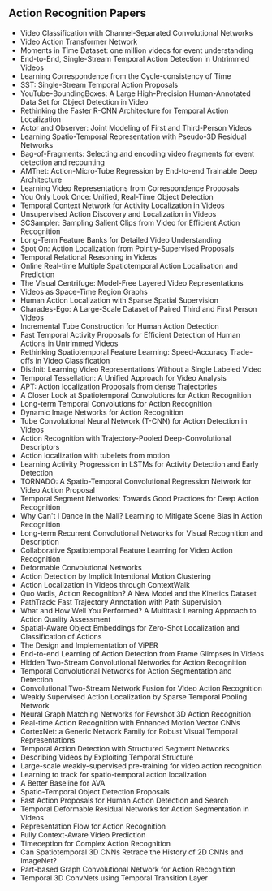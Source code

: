 <h2> Action Recognition Papers </h2>

<ul>

                             

 <li><a target="_blank" href="https://github.com/manjunath5496/Action-Recognition-Papers/blob/master/fre(1).pdf" style="text-decoration:none;">Video Classification with Channel-Separated Convolutional Networks</a></li>

 <li><a target="_blank" href="https://github.com/manjunath5496/Action-Recognition-Papers/blob/master/fre(2).pdf" style="text-decoration:none;">Video Action Transformer Network</a></li>

<li><a target="_blank" href="https://github.com/manjunath5496/Action-Recognition-Papers/blob/master/fre(3).pdf" style="text-decoration:none;">Moments in Time Dataset: one million videos for event understanding</a></li>
 <li><a target="_blank" href="https://github.com/manjunath5496/Action-Recognition-Papers/blob/master/fre(4).pdf" style="text-decoration:none;">End-to-End, Single-Stream Temporal Action Detection in Untrimmed Videos</a></li>                              
<li><a target="_blank" href="https://github.com/manjunath5496/Action-Recognition-Papers/blob/master/fre(5).pdf" style="text-decoration:none;">Learning Correspondence from the Cycle-consistency of Time</a></li>
<li><a target="_blank" href="https://github.com/manjunath5496/Action-Recognition-Papers/blob/master/fre(6).pdf" style="text-decoration:none;">SST: Single-Stream Temporal Action Proposals</a></li>
 <li><a target="_blank" href="https://github.com/manjunath5496/Action-Recognition-Papers/blob/master/fre(7).pdf" style="text-decoration:none;">YouTube-BoundingBoxes: A Large High-Precision Human-Annotated Data Set for Object Detection in Video</a></li>

 <li><a target="_blank" href="https://github.com/manjunath5496/Action-Recognition-Papers/blob/master/fre(8).pdf" style="text-decoration:none;"> Rethinking the Faster R-CNN Architecture for Temporal Action Localization</a></li>
   <li><a target="_blank" href="https://github.com/manjunath5496/Action-Recognition-Papers/blob/master/fre(9).pdf" style="text-decoration:none;">Actor and Observer: Joint Modeling of First and Third-Person Videos</a></li>
  
   
 <li><a target="_blank" href="https://github.com/manjunath5496/Action-Recognition-Papers/blob/master/fre(10).pdf" style="text-decoration:none;">Learning Spatio-Temporal Representation with Pseudo-3D Residual Networks</a></li>                              
<li><a target="_blank" href="https://github.com/manjunath5496/Action-Recognition-Papers/blob/master/fre(11).pdf" style="text-decoration:none;">Bag-of-Fragments: Selecting and encoding video fragments for event detection and recounting</a></li>
<li><a target="_blank" href="https://github.com/manjunath5496/Action-Recognition-Papers/blob/master/fre(12).pdf" style="text-decoration:none;">AMTnet: Action-Micro-Tube Regression by End-to-end Trainable Deep Architecture</a></li>
<li><a target="_blank" href="https://github.com/manjunath5496/Action-Recognition-Papers/blob/master/fre(13).pdf" style="text-decoration:none;">Learning Video Representations from Correspondence Proposals</a></li>

<li><a target="_blank" href="https://github.com/manjunath5496/Action-Recognition-Papers/blob/master/fre(14).pdf" style="text-decoration:none;">You Only Look Once:
Unified, Real-Time Object Detection</a></li>
                              
<li><a target="_blank" href="https://github.com/manjunath5496/Action-Recognition-Papers/blob/master/fre(15).pdf" style="text-decoration:none;">Temporal Context Network for Activity Localization in Videos</a></li>

<li><a target="_blank" href="https://github.com/manjunath5496/Action-Recognition-Papers/blob/master/fre(16).pdf" style="text-decoration:none;">Unsupervised Action Discovery and Localization in Videos</a></li>

  <li><a target="_blank" href="https://github.com/manjunath5496/Action-Recognition-Papers/blob/master/fre(17).pdf" style="text-decoration:none;">SCSampler: Sampling Salient Clips from Video for Efficient Action Recognition</a></li>   
  
<li><a target="_blank" href="https://github.com/manjunath5496/Action-Recognition-Papers/blob/master/fre(18).pdf" style="text-decoration:none;">Long-Term Feature Banks for Detailed Video Understanding</a></li> 

  
<li><a target="_blank" href="https://github.com/manjunath5496/Action-Recognition-Papers/blob/master/fre(19).pdf" style="text-decoration:none;">Spot On: Action Localization from
Pointly-Supervised Proposals</a></li> 

<li><a target="_blank" href="https://github.com/manjunath5496/Action-Recognition-Papers/blob/master/fre(20).pdf" style="text-decoration:none;"> Temporal Relational Reasoning in Videos</a></li>

<li><a target="_blank" href="https://github.com/manjunath5496/Action-Recognition-Papers/blob/master/fre(21).pdf" style="text-decoration:none;">Online Real-time Multiple Spatiotemporal Action Localisation and Prediction</a></li>
<li><a target="_blank" href="https://github.com/manjunath5496/Action-Recognition-Papers/blob/master/fre(22).pdf" style="text-decoration:none;">The Visual Centrifuge: Model-Free Layered Video Representations</a></li> 
 <li><a target="_blank" href="https://github.com/manjunath5496/Action-Recognition-Papers/blob/master/fre(23).pdf" style="text-decoration:none;">Videos as Space-Time Region Graphs</a></li> 
 

   <li><a target="_blank" href="https://github.com/manjunath5496/Action-Recognition-Papers/blob/master/fre(24).pdf" style="text-decoration:none;">Human Action Localization
with Sparse Spatial Supervision</a></li>
 
   <li><a target="_blank" href="https://github.com/manjunath5496/Action-Recognition-Papers/blob/master/fre(25).pdf" style="text-decoration:none;">Charades-Ego: A Large-Scale Dataset of Paired Third and First Person Videos</a></li>                              
 <li><a target="_blank" href="https://github.com/manjunath5496/Action-Recognition-Papers/blob/master/fre(26).pdf" style="text-decoration:none;">Incremental Tube Construction for Human Action Detection</a></li>
 <li><a target="_blank" href="https://github.com/manjunath5496/Action-Recognition-Papers/blob/master/fre(27).pdf" style="text-decoration:none;">Fast Temporal Activity Proposals for Efficient Detection of Human Actions in Untrimmed Videos</a></li>
   
 
   <li><a target="_blank" href="https://github.com/manjunath5496/Action-Recognition-Papers/blob/master/fre(28).pdf" style="text-decoration:none;">Rethinking Spatiotemporal Feature Learning: Speed-Accuracy Trade-offs in Video Classification</a></li>
 
   <li><a target="_blank" href="https://github.com/manjunath5496/Action-Recognition-Papers/blob/master/fre(29).pdf" style="text-decoration:none;">DistInit: Learning Video Representations Without a Single Labeled Video</a></li>                              

  <li><a target="_blank" href="https://github.com/manjunath5496/Action-Recognition-Papers/blob/master/fre(30).pdf" style="text-decoration:none;">Temporal Tessellation: A Unified Approach for Video Analysis</a></li>
 
   <li><a target="_blank" href="https://github.com/manjunath5496/Action-Recognition-Papers/blob/master/fre(31).pdf" style="text-decoration:none;">APT: Action localization Proposals from dense Trajectories</a></li> 
    <li><a target="_blank" href="https://github.com/manjunath5496/Action-Recognition-Papers/blob/master/fre(32).pdf" style="text-decoration:none;">A Closer Look at Spatiotemporal Convolutions for Action Recognition</a></li> 

   <li><a target="_blank" href="https://github.com/manjunath5496/Action-Recognition-Papers/blob/master/fre(33).pdf" style="text-decoration:none;">Long-term Temporal Convolutions
for Action Recognition</a></li>                              

  <li><a target="_blank" href="https://github.com/manjunath5496/Action-Recognition-Papers/blob/master/fre(34).pdf" style="text-decoration:none;">Dynamic Image Networks for Action Recognition</a></li> 
 
  <li><a target="_blank" href="https://github.com/manjunath5496/Action-Recognition-Papers/blob/master/fre(35).pdf" style="text-decoration:none;">Tube Convolutional Neural Network (T-CNN) for Action Detection in Videos</a></li> 

  <li><a target="_blank" href="https://github.com/manjunath5496/Action-Recognition-Papers/blob/master/fre(36).pdf" style="text-decoration:none;">Action Recognition with Trajectory-Pooled Deep-Convolutional Descriptors</a></li> 
 
<li><a target="_blank" href="https://github.com/manjunath5496/Action-Recognition-Papers/blob/master/fre(37).pdf" style="text-decoration:none;">Action localization with tubelets from motion</a></li>
 <li><a target="_blank" href="https://github.com/manjunath5496/Action-Recognition-Papers/blob/master/fre(38).pdf" style="text-decoration:none;">Learning Activity Progression in LSTMs for Activity Detection and Early Detection</a></li>
<li><a target="_blank" href="https://github.com/manjunath5496/Action-Recognition-Papers/blob/master/fre(39).pdf" style="text-decoration:none;">TORNADO: A Spatio-Temporal Convolutional Regression Network for Video Action Proposal</a></li>
 <li><a target="_blank" href="https://github.com/manjunath5496/Action-Recognition-Papers/blob/master/fre(40).pdf" style="text-decoration:none;">Temporal Segment Networks: Towards Good Practices for Deep Action Recognition</a></li>                              
<li><a target="_blank" href="https://github.com/manjunath5496/Action-Recognition-Papers/blob/master/fre(41).pdf" style="text-decoration:none;">Why Can't I Dance in the Mall?
Learning to Mitigate Scene Bias in Action Recognition</a></li>
<li><a target="_blank" href="https://github.com/manjunath5496/Action-Recognition-Papers/blob/master/fre(42).pdf" style="text-decoration:none;">Long-term Recurrent Convolutional Networks for Visual Recognition and Description</a></li>
 
  <li><a target="_blank" href="https://github.com/manjunath5496/Action-Recognition-Papers/blob/master/fre(43).pdf" style="text-decoration:none;">Collaborative Spatiotemporal Feature Learning for Video Action Recognition</a></li>
 <li><a target="_blank" href="https://github.com/manjunath5496/Action-Recognition-Papers/blob/master/fre(44).pdf" style="text-decoration:none;">Deformable Convolutional Networks</a></li>
   <li><a target="_blank" href="https://github.com/manjunath5496/Action-Recognition-Papers/blob/master/fre(45).pdf" style="text-decoration:none;">Action Detection by Implicit Intentional Motion Clustering</a></li>  
   
<li><a target="_blank" href="https://github.com/manjunath5496/Action-Recognition-Papers/blob/master/fre(46).pdf" style="text-decoration:none;">Action Localization in Videos through ContextWalk</a></li> 
                             
<li><a target="_blank" href="https://github.com/manjunath5496/Action-Recognition-Papers/blob/master/fre(47).pdf" style="text-decoration:none;">Quo Vadis, Action Recognition? A New Model and the Kinetics Dataset</a></li>
<li><a target="_blank" href="https://github.com/manjunath5496/Action-Recognition-Papers/blob/master/fre(48).pdf" style="text-decoration:none;">PathTrack: Fast Trajectory Annotation with Path Supervision</a></li>

<li><a target="_blank" href="https://github.com/manjunath5496/Action-Recognition-Papers/blob/master/fre(49).pdf" style="text-decoration:none;">What and How Well You Performed? A Multitask Learning Approach to Action Quality Assessment</a></li>
                              
<li><a target="_blank" href="https://github.com/manjunath5496/Action-Recognition-Papers/blob/master/fre(50).pdf" style="text-decoration:none;">Spatial-Aware Object Embeddings for Zero-Shot Localization and Classification of Actions</a></li>
<li><a target="_blank" href="https://github.com/manjunath5496/Action-Recognition-Papers/blob/master/fre(51).pdf" style="text-decoration:none;">The Design and Implementation of ViPER</a></li>
<li><a target="_blank" href="https://github.com/manjunath5496/Action-Recognition-Papers/blob/master/fre(52).pdf" style="text-decoration:none;">End-to-end Learning of Action Detection from Frame Glimpses in Videos</a></li>

<li><a target="_blank" href="https://github.com/manjunath5496/Action-Recognition-Papers/blob/master/fre(53).pdf" style="text-decoration:none;">Hidden Two-Stream Convolutional Networks for Action Recognition</a></li>
 
<li><a target="_blank" href="https://github.com/manjunath5496/Action-Recognition-Papers/blob/master/fre(54).pdf" style="text-decoration:none;">Temporal Convolutional Networks
for Action Segmentation and Detection </a></li>

<li><a target="_blank" href="https://github.com/manjunath5496/Action-Recognition-Papers/blob/master/fre(55).pdf" style="text-decoration:none;">Convolutional Two-Stream Network Fusion for Video Action Recognition</a></li>
 
  <li><a target="_blank" href="https://github.com/manjunath5496/Action-Recognition-Papers/blob/master/fre(56).pdf" style="text-decoration:none;">Weakly Supervised Action Localization by Sparse Temporal Pooling Network</a></li>                              

  <li><a target="_blank" href="https://github.com/manjunath5496/Action-Recognition-Papers/blob/master/fre(57).pdf" style="text-decoration:none;">Neural Graph Matching Networks for Fewshot 3D Action Recognition </a></li>
 
   <li><a target="_blank" href="https://github.com/manjunath5496/Action-Recognition-Papers/blob/master/fre(58).pdf" style="text-decoration:none;">Real-time Action Recognition with Enhanced Motion Vector CNNs</a></li>
    <li><a target="_blank" href="https://github.com/manjunath5496/Action-Recognition-Papers/blob/master/fre(59).pdf" style="text-decoration:none;">CortexNet: a Generic Network Family for Robust Visual Temporal Representations</a></li>
 
  <li><a target="_blank" href="https://github.com/manjunath5496/Action-Recognition-Papers/blob/master/fre(60).pdf" style="text-decoration:none;">Temporal Action Detection with Structured Segment Networks</a></li>
 
   <li><a target="_blank" href="https://github.com/manjunath5496/Action-Recognition-Papers/blob/master/fre(61).pdf" style="text-decoration:none;">Describing Videos by Exploiting Temporal Structure</a></li>
 
   <li><a target="_blank" href="https://github.com/manjunath5496/Action-Recognition-Papers/blob/master/fre(62).pdf" style="text-decoration:none;">Large-scale weakly-supervised pre-training for video action recognition</a></li>
 
   <li><a target="_blank" href="https://github.com/manjunath5496/Action-Recognition-Papers/blob/master/fre(63).pdf" style="text-decoration:none;">Learning to track for spatio-temporal action localization</a></li>                              

  <li><a target="_blank" href="https://github.com/manjunath5496/Action-Recognition-Papers/blob/master/fre(64).pdf" style="text-decoration:none;">A Better Baseline for AVA</a></li>
 
   <li><a target="_blank" href="https://github.com/manjunath5496/Action-Recognition-Papers/blob/master/fre(65).pdf" style="text-decoration:none;">Spatio-Temporal Object Detection Proposals</a></li> 

   <li><a target="_blank" href="https://github.com/manjunath5496/Action-Recognition-Papers/blob/master/fre(66).pdf" style="text-decoration:none;">Fast Action Proposals for Human Action Detection and Search</a></li> 
 
   <li><a target="_blank" href="https://github.com/manjunath5496/Action-Recognition-Papers/blob/master/fre(67).pdf" style="text-decoration:none;">Temporal Deformable Residual Networks for Action Segmentation in Videos</a></li>                              

  <li><a target="_blank" href="https://github.com/manjunath5496/Action-Recognition-Papers/blob/master/fre(68).pdf" style="text-decoration:none;">Representation Flow for Action Recognition</a></li> 
 
  
   <li><a target="_blank" href="https://github.com/manjunath5496/Action-Recognition-Papers/blob/master/fre(69).pdf" style="text-decoration:none;">Fully Context-Aware Video Prediction</a></li>                              

  <li><a target="_blank" href="https://github.com/manjunath5496/Action-Recognition-Papers/blob/master/fre(70).pdf" style="text-decoration:none;">Timeception for Complex Action Recognition</a></li> 
  
 
 <li><a target="_blank" href="https://github.com/manjunath5496/Action-Recognition-Papers/blob/master/fre(71).pdf" style="text-decoration:none;">Can Spatiotemporal 3D CNNs Retrace the History of 2D CNNs and ImageNet?</a></li>
 
 <li><a target="_blank" href="https://github.com/manjunath5496/Action-Recognition-Papers/blob/master/fre(72).pdf" style="text-decoration:none;">Part-based Graph Convolutional Network for Action Recognition</a></li> 
 
 
 <li><a target="_blank" href="https://github.com/manjunath5496/Action-Recognition-Papers/blob/master/fre(73).pdf" style="text-decoration:none;">Temporal 3D ConvNets using Temporal Transition Layer</a></li>
  </ul>
  
  
